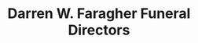 ---
title: "Darren W. Faragher Funeral Directors"
url: /birmingham/darren-w-faragher-funeral-directors/
shop: funeral directors
---